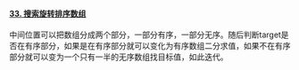 #### [33. 搜索旋转排序数组](https://leetcode-cn.com/problems/search-in-rotated-sorted-array/)

中间位置可以把数组分成两个部分，一部分有序，一部分无序。随后判断target是否在有序部分，如果是在有序部分就可以变化为有序数组二分求值，如果不在有序部分就可以变为一个只有一半的无序数组找目标值，如此迭代。